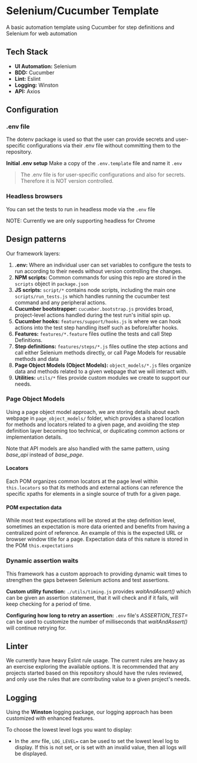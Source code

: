 # Selenium/Cucumber Template

A basic automation template using Cucumber for step definitions and Selenium for web automation

## Tech Stack

- **UI Automation:** Selenium
- **BDD:** Cucumber
- **Lint:** Eslint
- **Logging:** Winston
- **API:** Axios

## Configuration

### .env file

The dotenv package is used so that the user can provide secrets and user-specific configurations via their .env file without committing them to the repository.

**Initial .env setup**
Make a copy of the `.env.template` file and name it `.env`

> The .env file is for user-specific configurations and also for secrets. Therefore it is NOT version controlled.

### Headless browsers

You can set the tests to run in headless mode via the `.env` file

NOTE: Currently we are only supporting headless for Chrome

## Design patterns

Our framework layers:

1. **.env:** Where an individual user can set variables to configure the tests to run according to their needs without version controlling the changes.
1. **NPM scripts:** Common commands for using this repo are stored in the `scripts` object in `package.json`
1. **JS scripts:** `script/*` contains node scripts, including the main one `scripts/run_tests.js` which handles running the cucumber test command and any peripheral actions.
1. **Cucumber bootstrapper:** `cucumber.bootstrap.js` provides broad, project-level actions handled during the test run's initial spin up.
1. **Cucumber hooks:** `features/support/hooks.js` is where we can hook actions into the test step handling itself such as before/after hooks.
1. **Features:** `features/*.feature` files outline the tests and call Step Definitions.
1. **Step definitions:** `features/steps/*.js` files outline the step actions and call either Selenium methods directly, or call Page Models for reusable methods and data
1. **Page Object Models (Object Models):** `object_models/*.js` files organize data and methods related to a given webpage that we will interact with.
1. **Utilities:** `utils/*` files provide custom modules we create to support our needs.

### Page Object Models

Using a page object model approach, we are storing details about each webpage in `page_object_models/` folder, which provides a shared location for methods and locators related to a given page, and avoiding the step definition layer becoming too technical, or duplicating common actions or implementation details.

Note that API models are also handled with the same pattern, using *base_api* instead of *base_page*.

#### Locators

Each POM organizes common locators at the page level within `this.locators` so that its methods and external actions can reference the specific xpaths for elements in a single source of truth for a given page.

#### POM expectation data

While most test expectations will be stored at the step definition level, sometimes an expectation is more data oriented and benefits from having a centralized point of reference. An example of this is the expected URL or browser window title for a page. Expectation data of this nature is stored in the POM `this.expectations`

### Dynamic assertion waits

This framework has a custom approach to providing dynamic wait times to strengthen the gaps between Selenium actions and test assertions.

**Custom utility function:** `./utils/timing.js` provides *waitAndAssert()* which can be given an assertion statement, that it will check and if it fails, will keep checking for a period of time.

**Configuring how long to retry an assertion:** `.env` file's *ASSERTION_TEST=* can be used to customize the number of milliseconds that *waitAndAssert()* will continue retrying for.

## Linter

We currently have heavy Eslint rule usage. The current rules are heavy as an exercise exploring the available options. It is recommended that any projects started based on this repository should have the rules reviewed, and only use the rules that are contributing value to a given project's needs.

## Logging

Using the **Winston** logging package, our logging approach has been customized with enhanced features.

To choose the lowest level logs you want to display:

- In the .env file, `LOG_LEVEL=` can be used to set the lowest level log to display. If this is not set, or is set with an invalid value, then all logs will be displayed.
